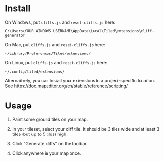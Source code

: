 # Install

On Windows, put `cliffs.js` and `reset-cliffs.js` here:

`C:\Users\YOUR_WINDOWS_USERNAME\AppData\Local\Tiled\extensions\cliff-generator`

On Mac, put `cliffs.js` and `reset-cliffs.js` here:

`~/Library/Preferences/Tiled/extensions/`

On Linux, put `cliffs.js` and `reset-cliffs.js` here:

`~/.config/tiled/extensions/`

Alternatively, you can install your extensions in a project-specific location.  See https://doc.mapeditor.org/en/stable/reference/scripting/

# Usage

1. Paint some ground tiles on your map.

2. In your tileset, select your cliff tile.  It should be 3 tiles wide and at least 3 tiles (but up to 5 tiles) high.

3. Click "Generate cliffs" on the toolbar.

4. Click anywhere in your map once.
